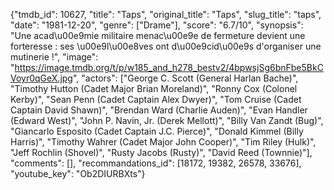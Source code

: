 {"tmdb_id": 10627, "title": "Taps", "original_title": "Taps", "slug_title": "taps", "date": "1981-12-20", "genre": ["Drame"], "score": "6.7/10", "synopsis": "Une acad\u00e9mie militaire menac\u00e9e de fermeture devient une forteresse : ses \u00e9l\u00e8ves ont d\u00e9cid\u00e9s d'organiser une mutinerie !", "image": "https://image.tmdb.org/t/p/w185_and_h278_bestv2/4bpwsjSg6bnFbe5BkCVoyr0qGeX.jpg", "actors": ["George C. Scott (General Harlan Bache)", "Timothy Hutton (Cadet Major Brian Moreland)", "Ronny Cox (Colonel Kerby)", "Sean Penn (Cadet Captain Alex Dwyer)", "Tom Cruise (Cadet Captain David Shawn)", "Brendan Ward (Charlie Auden)", "Evan Handler (Edward West)", "John P. Navin, Jr. (Derek Mellott)", "Billy Van Zandt (Bug)", "Giancarlo Esposito (Cadet Captain J.C. Pierce)", "Donald Kimmel (Billy Harris)", "Timothy Wahrer (Cadet Major John Cooper)", "Tim Riley (Hulk)", "Jeff Rochlin (Shovel)", "Rusty Jacobs (Rusty)", "David Reed (Townnie)"], "comments": [], "recommandations_id": [18172, 19382, 26578, 33676], "youtube_key": "Ob2DIURBXts"}